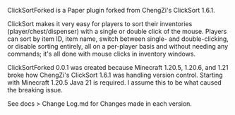 ClickSortForked is a Paper plugin forked from ChengZi's ClickSort 1.6.1.

ClickSort makes it very easy for players to sort their inventories (player/chest/dispenser) with a single or double click of the mouse. 
Players can sort by item ID, item name, switch between single- and double-clicking, or disable sorting entirely, all on a per-player basis and without needing any commands; it's all done with mouse clicks in inventory windows.

ClickSortForked 0.0.1 was created because Minecraft 1.20.5, 1.20.6, and 1.21 broke how ChengZi's ClickSort 1.6.1 was handling version control.
Starting with Minecraft 1.20.5 Java 21 is required. I assume this to be what caused the breaking issue.

See docs > Change Log.md for Changes made in each version.